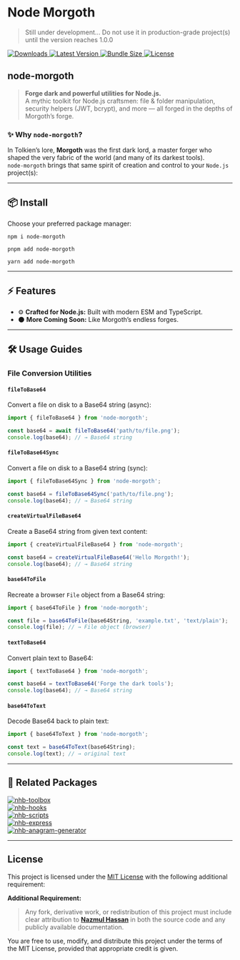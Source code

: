 # Node Morgoth

> Still under development... Do not use it in production-grade project(s) until the version reaches 1.0.0

<p>
  <a href="https://www.npmjs.com/package/node-morgoth" aria-label="Downloads">
    <img src="https://img.shields.io/npm/dm/node-morgoth.svg?label=DOWNLOADS&style=flat&color=red&logo=npm" alt="Downloads" />
  </a>
  <a href="https://www.npmjs.com/package/node-morgoth" aria-label="Version">
    <img src="https://img.shields.io/npm/v/node-morgoth.svg?label=NPM&style=flat&color=teal&logo=npm" alt="Latest Version" />
  </a>
  <a href="https://bundlephobia.com/result?p=node-morgoth" aria-label="Bundle size">
    <img src="https://img.shields.io/bundlephobia/minzip/node-morgoth?style=flat&color=purple&label=SIZE&logo=nodedotjs" alt="Bundle Size" />
  </a>
  <a href="https://www.npmjs.com/package/node-morgoth" aria-label="License">
    <img src="https://img.shields.io/npm/l/node-morgoth.svg?label=LICENSE&style=flat&color=orange&logo=open-source-initiative" alt="License" />
  </a>
</p>

## node-morgoth

> **Forge dark and powerful utilities for Node.js.**  
> A mythic toolkit for Node.js craftsmen: file & folder manipulation, security helpers (JWT, bcrypt), and more — all forged in the depths of Morgoth’s forge.

### ✨ Why `node-morgoth`?

In Tolkien’s lore, **Morgoth** was the first dark lord, a master forger who shaped the very fabric of the world (and many of its darkest tools).  
`node-morgoth` brings that same spirit of creation and control to your `Node.js` project(s):

<!-- ✅ **File & Folder Manipulation** – move, copy, delete, and forge structures.   -->
<!-- ✅ **Security Utilities** – JWT signing/verification, bcrypt hashing.   -->
<!-- ✅ **Pluggable & Extensible** – more utilities to come. -->

---

## 📦 Install

Choose your preferred package manager:

```shell
npm i node-morgoth
```

```shell
pnpm add node-morgoth
```

```shell
yarn add node-morgoth
```

---

## ⚡ Features
<!-- 
* 🔥 **File & Folder Utilities:** Copy, move, delete, read/write.
* 🛡️ **Security Helpers:** JWT and bcrypt-like utilities. -->
* ⚙️ **Crafted for Node.js:** Built with modern ESM and TypeScript.
* 🌑 **More Coming Soon:** Like Morgoth’s endless forges.

---

## 🛠️ Usage Guides

### File Conversion Utilities

#### `fileToBase64`

Convert a file on disk to a Base64 string (async):

```ts
import { fileToBase64 } from 'node-morgoth';

const base64 = await fileToBase64('path/to/file.png');
console.log(base64); // → Base64 string
```

#### `fileToBase64Sync`

Convert a file on disk to a Base64 string (sync):

```ts
import { fileToBase64Sync } from 'node-morgoth';

const base64 = fileToBase64Sync('path/to/file.png');
console.log(base64); // → Base64 string
```

#### `createVirtualFileBase64`

Create a Base64 string from given text content:

```ts
import { createVirtualFileBase64 } from 'node-morgoth';

const base64 = createVirtualFileBase64('Hello Morgoth!');
console.log(base64); // → Base64 string
```

#### `base64ToFile`

Recreate a browser `File` object from a Base64 string:

```ts
import { base64ToFile } from 'node-morgoth';

const file = base64ToFile(base64String, 'example.txt', 'text/plain');
console.log(file); // → File object (browser)
```

#### `textToBase64`

Convert plain text to Base64:

```ts
import { textToBase64 } from 'node-morgoth';

const base64 = textToBase64('Forge the dark tools');
console.log(base64); // → Base64 string
```

#### `base64ToText`

Decode Base64 back to plain text:

```ts
import { base64ToText } from 'node-morgoth';

const text = base64ToText(base64String);
console.log(text); // → original text
```

---

## 🔗 Related Packages

<div style={{ display: 'flex', alignItems: 'center', gap: '0.5rem' }}>
  <a target="_blank" href="https://www.npmjs.com/package/nhb-toolbox">
    <img src="https://img.shields.io/badge/Utility_Toolbox-nhb--toolbox-teal" alt="nhb-toolbox" />
  </a>
</div>

<div style={{ display: 'flex', alignItems: 'center', gap: '0.5rem' }}>
  <a target="_blank" href="https://www.npmjs.com/package/nhb-hooks">
    <img src="https://img.shields.io/badge/React_Hooks-nhb--hooks-blue" alt="nhb-hooks" />
  </a>
</div>

<div style={{ display: 'flex', alignItems: 'center', gap: '0.5rem' }}>
  <a target="_blank" href="https://www.npmjs.com/package/nhb-scripts">
    <img src="https://img.shields.io/badge/Development_Scripts-nhb--scripts-red" alt="nhb-scripts" />
  </a>
</div>

<div style={{ display: 'flex', alignItems: 'center', gap: '0.5rem' }}>
  <a target="_blank" href="https://www.npmjs.com/package/nhb-express">
    <img src="https://img.shields.io/badge/Express_Server_Scaffolder-nhb--express-orange" alt="nhb-express" />
  </a>
</div>

<div style={{ display: 'flex', alignItems: 'center', gap: '0.5rem' }}>
  <a target="_blank" href="https://www.npmjs.com/package/nhb-anagram-generator">
    <img src="https://img.shields.io/badge/Anagram_Generator-nhb--anagram--generator-teal" alt="nhb-anagram-generator" />
  </a>
</div>

---

## License

This project is licensed under the [MIT License](LICENSE) with the following additional requirement:

**Additional Requirement:**

> Any fork, derivative work, or redistribution of this project must include clear attribution to [**Nazmul Hassan**](https://github.com/nazmul-nhb) in both the source code and any publicly available documentation.

You are free to use, modify, and distribute this project under the terms of the MIT License, provided that appropriate credit is given.
